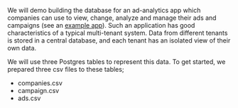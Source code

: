 We will demo building the database for an ad-analytics app which companies can use to view, change, analyze and manage their ads and campaigns (see an [example app](http://citus-example-ad-analytics.herokuapp.com)). Such an application has good characteristics of a typical multi-tenant system. Data from different tenants is stored in a central database, and each tenant has an isolated view of their own data.

We will use three Postgres tables to represent this data. To get started, we prepared three csv files to these tables;

- companies.csv
- campaign.csv
- ads.csv
